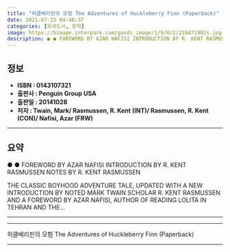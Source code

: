 ```yaml
---
title: "허클베리핀의 모험 The Adventures of Huckleberry Finn (Paperback)"
date: 2021-07-15 04:48:37
categories: [외국도서, 문학]
image: https://bimage.interpark.com/goods_image/1/9/0/2/218471902s.jpg
description: ● ● FOREWORD BY AZAR NAFISI INTRODUCTION BY R. KENT RASMUSSEN NOTES BY R. KENT RASMUSSEN THE CLASSIC BOYHOOD ADVENTURE TALE, UPDATED WITH A NEW INTRODUCTION
---
```


## **정보**

- **ISBN : 0143107321**
- **출판사 : Penguin Group USA**
- **출판일 : 20141028**
- **저자 : Twain, Mark/ Rasmussen, R. Kent (INT)/ Rasmussen, R. Kent (CON)/ Nafisi, Azar (FRW)**

------



## **요약**

●  ●  FOREWORD BY AZAR NAFISI
INTRODUCTION BY R. KENT RASMUSSEN
NOTES BY R. KENT RASMUSSEN


THE CLASSIC BOYHOOD ADVENTURE TALE, UPDATED WITH A NEW INTRODUCTION BY NOTED MARK TWAIN SCHOLAR R. KENT RASMUSSEN AND A FOREWORD BY AZAR NAFISI, AUTHOR OF READING LOLITA IN TEHRAN AND THE... 

------



------


허클베리핀의 모험 The Adventures of Huckleberry Finn (Paperback) 

------


